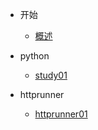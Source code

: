 - 开始

  - [概述](/README.md)
- python
  - [study01](/python/study01.md)
- httprunner
  - [httprunner01](/httprunner/httprunner01.md)
  